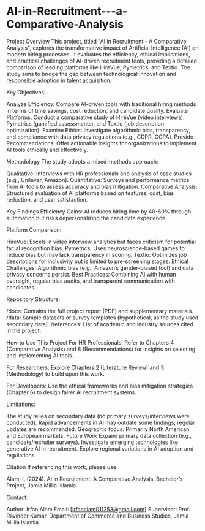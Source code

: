 # AI-in-Recruitment---a-Comparative-Analysis
Project Overview
This project, titled "AI in Recruitment - A Comparative Analysis", explores the transformative impact of Artificial Intelligence (AI) on modern hiring processes. It evaluates the efficiency, ethical implications, and practical challenges of AI-driven recruitment tools, providing a detailed comparison of leading platforms like HireVue, Pymetrics, and Textio. The study aims to bridge the gap between technological innovation and responsible adoption in talent acquisition.

Key Objectives:

Analyze Efficiency: Compare AI-driven tools with traditional hiring methods in terms of time savings, cost reduction, and candidate quality.
Evaluate Platforms: Conduct a comparative study of HireVue (video interviews), Pymetrics (gamified assessments), and Textio (job description optimization).
Examine Ethics: Investigate algorithmic bias, transparency, and compliance with data privacy regulations (e.g., GDPR, CCPA).
Provide Recommendations: Offer actionable insights for organizations to implement AI tools ethically and effectively.

Methodology
The study adopts a mixed-methods approach:

Qualitative: Interviews with HR professionals and analysis of case studies (e.g., Unilever, Amazon).
Quantitative: Surveys and performance metrics from AI tools to assess accuracy and bias mitigation.
Comparative Analysis: Structured evaluation of AI platforms based on features, cost, bias reduction, and user satisfaction.

Key Findings
Efficiency Gains: AI reduces hiring time by 40-60% through automation but risks depersonalizing the candidate experience.

Platform Comparison:

HireVue: Excels in video interview analytics but faces criticism for potential facial recognition bias.
Pymetrics: Uses neuroscience-based games to reduce bias but may lack transparency in scoring.
Textio: Optimizes job descriptions for inclusivity but is limited to pre-screening stages.
Ethical Challenges: Algorithmic bias (e.g., Amazon’s gender-biased tool) and data privacy concerns persist.
Best Practices: Combining AI with human oversight, regular bias audits, and transparent communication with candidates.

Repository Structure:

/docs: Contains the full project report (PDF) and supplementary materials.
/data: Sample datasets or survey templates (hypothetical, as the study used secondary data).
/references: List of academic and industry sources cited in the project.

How to Use This Project
For HR Professionals: Refer to Chapters 4 (Comparative Analysis) and 8 (Recommendations) for insights on selecting and implementing AI tools.

For Researchers: Explore Chapters 2 (Literature Review) and 3 (Methodology) to build upon this work.

For Developers: Use the ethical frameworks and bias mitigation strategies (Chapter 6) to design fairer AI recruitment systems.

Limitations:

The study relies on secondary data (no primary surveys/interviews were conducted).
Rapid advancements in AI may outdate some findings; regular updates are recommended.
Geographic focus: Primarily North American and European markets.
Future Work
Expand primary data collection (e.g., candidate/recruiter surveys).
Investigate emerging technologies like generative AI in recruitment.
Explore regional variations in AI adoption and regulations.

Citation
If referencing this work, please use:

Alam, I. (2024). AI in Recruitment: A Comparative Analysis. Bachelor’s Project, Jamia Millia Islamia.

Contact:

Author: Irfan Alam
Email: [irfanalam011253@gmail.com]
Supervisor: Prof. Ravinder Kumar, Department of Commerce and Business Studies, Jamia Millia Islamia.
